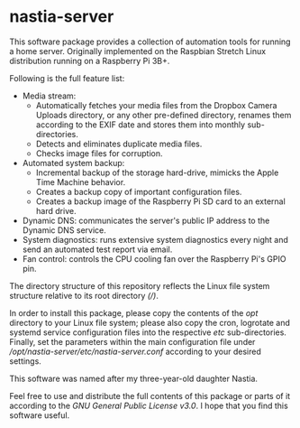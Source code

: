 # nastia-server

This software package provides a collection of automation tools for running a home server. Originally implemented on the Raspbian Stretch Linux distribution running on a Raspberry Pi 3B+.

Following is the full feature list:

* Media stream: 
  * Automatically fetches your media files from the Dropbox Camera Uploads directory, or any other pre-defined directory, renames them according to the EXIF date and stores them into monthly sub-directories. 
  * Detects and eliminates duplicate media files.
  * Checks image files for corruption.
* Automated system backup:
  * Incremental backup of the storage hard-drive, mimicks the Apple Time Machine behavior.
  * Creates a backup copy of important configuration files.
  * Creates a backup image of the Raspberry Pi SD card to an external hard drive.
* Dynamic DNS: communicates the server's public IP address to the Dynamic DNS service.
* System diagnostics: runs extensive system diagnostics every night and send an automated test report via email.
* Fan control: controls the CPU cooling fan over the Raspberry Pi's GPIO pin.

The directory structure of this repository reflects the Linux file system structure relative to its root directory _(/)_.

In order to install this package, please copy the contents of the _opt_ directory to your Linux file system; please also copy the cron, logrotate and systemd service configuration files into the respective _etc_ sub-directories. Finally, set the parameters within the main configuration file under _/opt/nastia-server/etc/nastia-server.conf_ according to your desired settings.

This software was named after my three-year-old daughter Nastia.

Feel free to use and distribute the full contents of this package or parts of it according to the _GNU General Public License v3.0_. I hope that you find this software useful.
